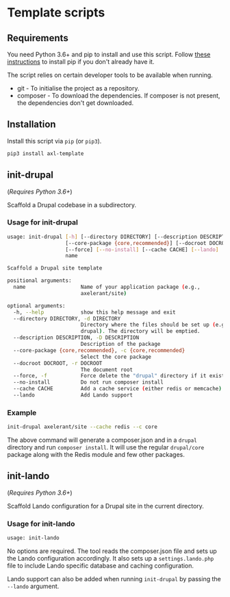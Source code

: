 # Template scripts

## Requirements

You need Python 3.6+ and pip to install and use this script. Follow [these instructions](https://pip.pypa.io/en/stable/installing/) to install pip if you don't already have it.

The script relies on certain developer tools to be available when running.

* git - To initialise the project as a repository.
* composer - To download the dependencies. If composer is not present, the dependencies don't get downloaded.

## Installation

Install this script via `pip` (or `pip3`).

```bash
pip3 install axl-template
```

## init-drupal

(*Requires Python 3.6+*)

Scaffold a Drupal codebase in a subdirectory.

### Usage for init-drupal

```bash
usage: init-drupal [-h] [--directory DIRECTORY] [--description DESCRIPTION]
                   [--core-package {core,recommended}] [--docroot DOCROOT]
                   [--force] [--no-install] [--cache CACHE] [--lando]
                   name

Scaffold a Drupal site template

positional arguments:
  name                  Name of your application package (e.g.,
                        axelerant/site)

optional arguments:
  -h, --help            show this help message and exit
  --directory DIRECTORY, -d DIRECTORY
                        Directory where the files should be set up (e.g.,
                        drupal). The directory will be emptied.
  --description DESCRIPTION, -D DESCRIPTION
                        Description of the package
  --core-package {core,recommended}, -c {core,recommended}
                        Select the core package
  --docroot DOCROOT, -r DOCROOT
                        The document root
  --force, -f           Force delete the "drupal" directory if it exists
  --no-install          Do not run composer install
  --cache CACHE         Add a cache service (either redis or memcache)
  --lando               Add Lando support
```

### Example

```bash
init-drupal axelerant/site --cache redis --c core
```

The above command will generate a composer.json and in a `drupal` directory and run `composer install`. It will use the regular `drupal/core` package along with the Redis module and few other packages.

## init-lando

(*Requires Python 3.6+*)

Scaffold Lando configuration for a Drupal site in the current directory.

### Usage for init-lando

```bash
usage: init-lando
```

No options are required. The tool reads the composer.json file and sets up the Lando configuration accordingly. It also sets up a `settings.lando.php` file to include Lando specific database and caching configuration.

Lando support can also be added when running `init-drupal` by passing the `--lando` argument.
